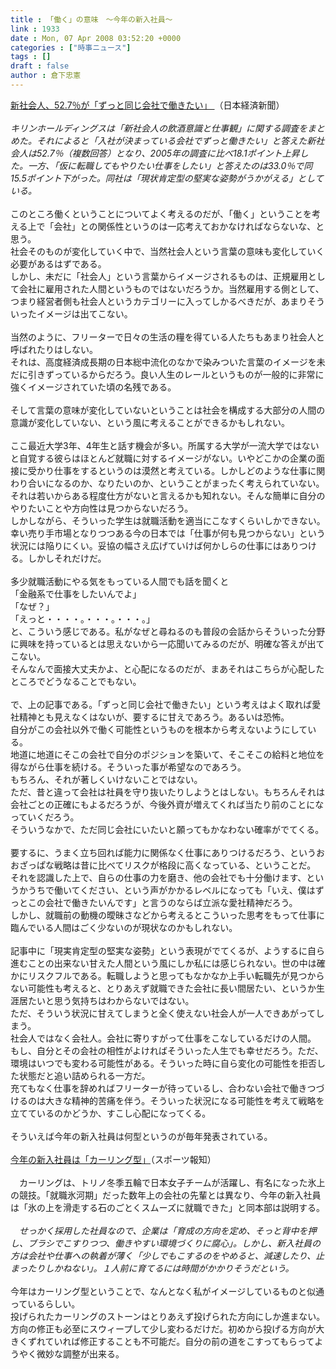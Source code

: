 ```yaml
---
title : 「働く」の意味　～今年の新入社員～
link : 1933
date : Mon, 07 Apr 2008 03:52:20 +0000
categories : ["時事ニュース"]
tags : []
draft : false
author : 倉下忠憲
---
```


<A HREF="http://www.nikkei.co.jp/news/main/20080407AT3K0400Z04042008.html" TARGET="_blank">新社会人、52.7％が「ずっと同じ会社で働きたい」 </A>（日本経済新聞）<BR><BR><I>キリンホールディングスは「新社会人の飲酒意識と仕事観」に関する調査をまとめた。それによると「入社が決まっている会社でずっと働きたい」と答えた新社会人は52.7％（複数回答）となり、2005年の調査に比べ18.1ポイント上昇した。一方、「仮に転職してもやりたい仕事をしたい」と答えたのは33.0％で同15.5ポイント下がった。同社は「現状肯定型の堅実な姿勢がうかがえる」としている。 </I><BR><BR>このところ働くということについてよく考えるのだが、「働く」ということを考える上で「会社」との関係性というのは一応考えておかなければならないな、と思う。<BR>社会そのものが変化していく中で、当然社会人という言葉の意味も変化していく必要があるはずである。<BR>しかし、未だに「社会人」という言葉からイメージされるものは、正規雇用として会社に雇用された人間というものではないだろうか。当然雇用する側として、つまり経営者側も社会人というカテゴリーに入ってしかるべきだが、あまりそういったイメージは出てこない。<BR><BR>当然のように、フリーターで日々の生活の糧を得ている人たちもあまり社会人と呼ばれたりはしない。<BR>それは、高度経済成長期の日本総中流化のなかで染みついた言葉のイメージを未だに引きずっているからだろう。良い人生のレールというものが一般的に非常に強くイメージされていた頃の名残である。<BR><BR>そして言葉の意味が変化していないということは社会を構成する大部分の人間の意識が変化していない、という風に考えることができるかもしれない。<BR><BR>ここ最近大学3年、4年生と話す機会が多い。所属する大学が一流大学ではないと自覚する彼らはほとんど就職に対するイメージがない。いやどこかの企業の面接に受かり仕事をするというのは漠然と考えている。しかしどのような仕事に関わり合いになるのか、なりたいのか、ということがまったく考えられていない。それは若いからある程度仕方がないと言えるかも知れない。そんな簡単に自分のやりたいことや方向性は見つからないだろう。<BR>しかしながら、そういった学生は就職活動を適当にこなすくらいしかできない。幸い売り手市場となりつつある今の日本では「仕事が何も見つからない」という状況には陥りにくい。妥協の幅さえ広げていけば何かしらの仕事にはありつける。しかしそれだけだ。<BR><BR>多少就職活動にやる気をもっている人間でも話を聞くと<BR>「金融系で仕事をしたいんでよ」<BR>「なぜ？」<BR>「えっと・・・・。・・・。・・・。」<BR>と、こういう感じである。私がなぜと尋ねるのも普段の会話からそういった分野に興味を持っているとは思えないから一応聞いてみるのだが、明確な答えが出てこない。<BR>そんなんで面接大丈夫かよ、と心配になるのだが、まあそれはこちらが心配したところでどうなることでもない。<BR><BR>で、上の記事である。「ずっと同じ会社で働きたい」という考えはよく取れば愛社精神とも見えなくはないが、要するに甘えであろう。あるいは恐怖。<BR>自分がこの会社以外で働く可能性というものを根本から考えないようにしている。<BR>地道に地道にそこの会社で自分のポジションを築いて、そこそこの給料と地位を得ながら仕事を続ける。そういった事が希望なのであろう。<BR>もちろん、それが著しくいけないことではない。<BR>ただ、昔と違って会社は社員を守り抜いたりしようとはしない。もちろんそれは会社ごとの正確にもよるだろうが、今後外資が増えてくれば当たり前のことになっていくだろう。<BR>そういうなかで、ただ同じ会社にいたいと願ってもかなわない確率がでてくる。<BR><BR>要するに、うまく立ち回れば能力に関係なく仕事にありつけるだろう、というおおざっぱな戦略は昔に比べてリスクが格段に高くなっている、ということだ。<BR>それを認識した上で、自らの仕事の力を磨き、他の会社でも十分働けます、というかうちで働いてください、という声がかかるレベルになっても「いえ、僕はずっとこの会社で働きたいんです」と言うのならば立派な愛社精神だろう。<BR>しかし、就職前の動機の曖昧さなどから考えるとこういった思考をもって仕事に臨んでいる人間はごく少ないのが現状なのかもしれない。<BR><BR>記事中に「現実肯定型の堅実な姿勢」という表現がでてくるが、ようするに自ら進むことの出来ない甘えた人間という風にしか私には感じられない。世の中は確かにリスクフルである。転職しようと思ってもなかなか上手い転職先が見つからない可能性も考えると、とりあえず就職できた会社に長い間居たい、というか生涯居たいと思う気持ちはわからないではない。<BR>ただ、そういう状況に甘えてしまうと全く使えない社会人が一人できあがってしまう。<BR>社会人ではなく会社人。会社に寄りすがって仕事をこなしているだけの人間。<BR>もし、自分とその会社の相性がよければそういった人生でも幸せだろう。ただ、環境はいつでも変わる可能性がある。そういった時に自ら変化の可能性を拒否した状態だと追い詰められる一方だ。<BR>充てもなく仕事を辞めればフリーターが待っているし、合わない会社で働きつづけるのは大きな精神的苦痛を伴う。そういった状況になる可能性を考えて戦略を立てているのかどうか、すこし心配になってくる。<BR><BR>そういえば今年の新入社員は何型というのが毎年発表されている。<BR><BR><A HREF="http://hochi.yomiuri.co.jp/topics/news/20080326-OHT1T00215.htm" TARGET="_blank">今年の新入社員は「カーリング型」</A>（スポーツ報知）<BR><BR>　カーリングは、トリノ冬季五輪で日本女子チームが活躍し、有名になった氷上の競技。「就職氷河期」だった数年上の会社の先輩とは異なり、今年の新入社員は「氷の上を滑走する石のごとくスムーズに就職できた」と同本部は説明する。<BR><BR><I>　せっかく採用した社員なので、企業は「育成の方向を定め、そっと背中を押し、ブラシでこすりつつ、働きやすい環境づくりに腐心」。しかし、新入社員の方は会社や仕事への執着が薄く「少しでもこするのをやめると、減速したり、止まったりしかねない」。１人前に育てるには時間がかかりそうだという。</I><BR><BR>今年はカーリング型ということで、なんとなく私がイメージしているものと似通っているらしい。<BR>投げられたカーリングのストーンはとりあえず投げられた方向にしか進まない。方向の修正も必至にスウィープして少し変わるだけだ。初めから投げる方向が大きくずれていれば修正することも不可能だ。自分の前の道をこすってもらってようやく微妙な調整が出来る。